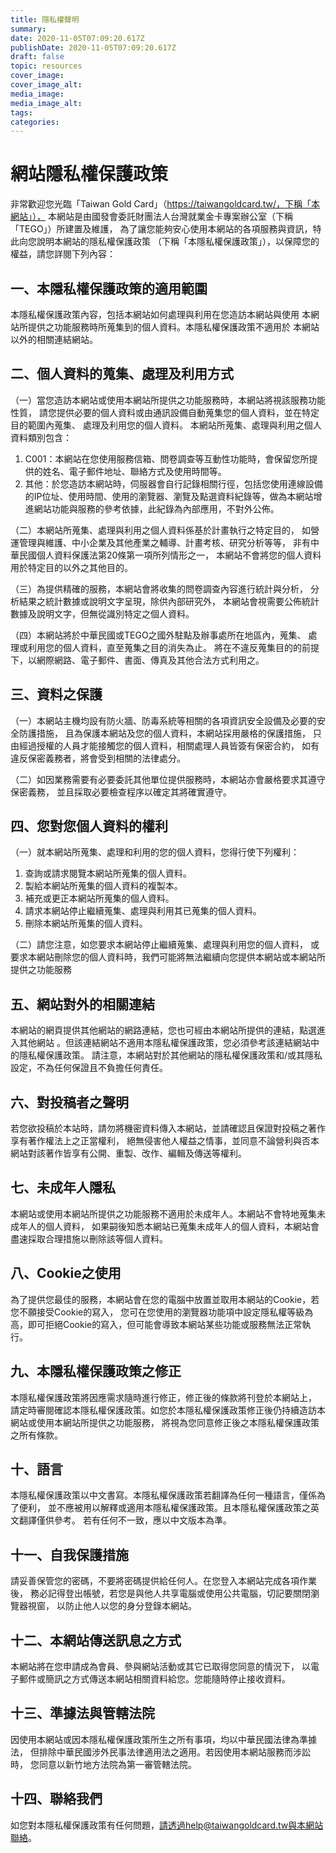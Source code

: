 ```yaml
---
title: 隱私權聲明
summary:
date: 2020-11-05T07:09:20.617Z
publishDate: 2020-11-05T07:09:20.617Z
draft: false
topic: resources
cover_image:
cover_image_alt:
media_image:
media_image_alt:
tags:
categories:
---
```


# 網站隱私權保護政策

非常歡迎您光臨「Taiwan Gold Card」（https://taiwangoldcard.tw/，下稱「本網站」），
本網站是由國發會委託財團法人台灣就業金卡專案辦公室（下稱「TEGO」）所建置及維護，
為了讓您能夠安心使用本網站的各項服務與資訊，特此向您說明本網站的隱私權保護政策
（下稱「本隱私權保護政策」），以保障您的權益，請您詳閱下列內容：

## 一、本隱私權保護政策的適用範圍
本隱私權保護政策內容，包括本網站如何處理與利用在您造訪本網站與使用
本網站所提供之功能服務時所蒐集到的個人資料。本隱私權保護政策不適用於
本網站以外的相關連結網站。

## 二、個人資料的蒐集、處理及利用方式
（一）當您造訪本網站或使用本網站所提供之功能服務時，本網站將視該服務功能性質，
請您提供必要的個人資料或由通訊設備自動蒐集您的個人資料，並在特定目的範圍內蒐集、
處理及利用您的個人資料。
本網站所蒐集、處理與利用之個人資料類別包含：
1. C001：本網站在您使用服務信箱、問卷調查等互動性功能時，會保留您所提供的姓名、電子郵件地址、聯絡方式及使用時間等。
2. 其他：於您造訪本網站時，伺服器會自行記錄相關行徑，包括您使用連線設備的IP位址、使用時間、使用的瀏覽器、瀏覽及點選資料紀錄等，做為本網站增進網站功能與服務的參考依據，此紀錄為內部應用，不對外公佈。

（二）本網站所蒐集、處理與利用之個人資料係基於計畫執行之特定目的，
如營運管理與維護、中小企業及其他產業之輔導、計畫考核、研究分析等等，
非有中華民國個人資料保護法第20條第一項所列情形之一，
本網站不會將您的個人資料用於特定目的以外之其他目的。

（三）為提供精確的服務，本網站會將收集的問卷調查內容進行統計與分析，
分析結果之統計數據或說明文字呈現，除供內部研究外，
本網站會視需要公佈統計數據及說明文字，但無從識別特定之個人資料。

（四）本網站將於中華民國或TEGO之國外駐點及辦事處所在地區內，蒐集、
處理或利用您的個人資料，直至蒐集之目的消失為止。
將在不違反蒐集目的的前提下，以網際網路、電子郵件、書面、傳真及其他合法方式利用之。

## 三、資料之保護
（一）本網站主機均設有防火牆、防毒系統等相關的各項資訊安全設備及必要的安全防護措施，
且為保護本網站及您的個人資料，本網站採用嚴格的保護措施，
只由經過授權的人員才能接觸您的個人資料，相關處理人員皆簽有保密合約，
如有違反保密義務者，將會受到相關的法律處分。

（二）如因業務需要有必要委託其他單位提供服務時，本網站亦會嚴格要求其遵守保密義務，
並且採取必要檢查程序以確定其將確實遵守。

## 四、您對您個人資料的權利
（一）就本網站所蒐集、處理和利用的您的個人資料，您得行使下列權利：
1. 查詢或請求閱覽本網站所蒐集的個人資料。
2. 製給本網站所蒐集的個人資料的複製本。
3. 補充或更正本網站所蒐集的個人資料。
4. 請求本網站停止繼續蒐集、處理與利用其已蒐集的個人資料。
5. 刪除本網站所蒐集的個人資料。

（二）請您注意，如您要求本網站停止繼續蒐集、處理與利用您的個人資料，
 或要求本網站刪除您的個人資料時，我們可能將無法繼續向您提供本網站或本網站所提供之功能服務

## 五、網站對外的相關連結
本網站的網頁提供其他網站的網路連結，您也可經由本網站所提供的連結，點選進入其他網站
。但該連結網站不適用本隱私權保護政策，您必須參考該連結網站中的隱私權保護政策。
請注意，本網站對於其他網站的隱私權保護政策和/或其隱私設定，不為任何保證且不負擔任何責任。

## 六、對投稿者之聲明
若您欲投稿於本站時，請勿將機密資料傳入本網站，並請確認且保證對投稿之著作享有著作權法上之正當權利，
絕無侵害他人權益之情事，並同意不論營利與否本網站對該著作皆享有公開、重製、改作、編輯及傳送等權利。


## 七、未成年人隱私
本網站或使用本網站所提供之功能服務不適用於未成年人。本網站不會特地蒐集未成年人的個人資料，
如果嗣後知悉本網站已蒐集未成年人的個人資料，本網站會盡速採取合理措施以刪除該等個人資料。

## 八、Cookie之使用
為了提供您最佳的服務，本網站會在您的電腦中放置並取用本網站的Cookie，若您不願接受Cookie的寫入，
您可在您使用的瀏覽器功能項中設定隱私權等級為高，即可拒絕Cookie的寫入，但可能會導致本網站某些功能或服務無法正常執行。

## 九、本隱私權保護政策之修正
本隱私權保護政策將因應需求隨時進行修正，修正後的條款將刊登於本網站上，
請定時審閱確認本隱私權保護政策。如您於本隱私權保護政策修正後仍持續造訪本網站或使用本網站所提供之功能服務，
將視為您同意修正後之本隱私權保護政策之所有條款。

## 十、語言
本隱私權保護政策以中文書寫。本隱私權保護政策若翻譯為任何一種語言，僅係為了便利，
並不應被用以解釋或適用本隱私權保護政策。且本隱私權保護政策之英文翻譯僅供參考。
若有任何不一致，應以中文版本為準。

## 十一、自我保護措施
請妥善保管您的密碼，不要將密碼提供給任何人。在您登入本網站完成各項作業後，
務必記得登出帳號，若您是與他人共享電腦或使用公共電腦，切記要關閉瀏覽器視窗，
以防止他人以您的身分登錄本網站。

## 十二、本網站傳送訊息之方式
本網站將在您申請成為會員、參與網站活動或其它已取得您同意的情況下，
以電子郵件或簡訊之方式傳送本網站相關資料給您。您能隨時停止接收資料。

## 十三、準據法與管轄法院
因使用本網站或因本隱私權保護政策所生之所有事項，均以中華民國法律為準據法，
但排除中華民國涉外民事法律適用法之適用。若因使用本網站服務而涉訟時，
您同意以新竹地方法院為第一審管轄法院。

## 十四、聯絡我們
如您對本隱私權保護政策有任何問題，請透過help@taiwangoldcard.tw與本網站聯絡。
